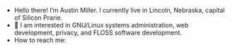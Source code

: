 -  Hello there! I’m Austin Miller. I currently live in Lincoln, Nebraska, capital of Silicon Prarie.
- 👀 I am interested in GNU/Linux systems administration, web development, privacy, and FLOSS software development.
- How to reach me:

<!---
127Gar/127Gar is a ✨ special ✨ repository because its `README.md` (this file) appears on your GitHub profile.
You can click the Preview link to take a look at your changes.
--->
